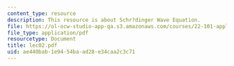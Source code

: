 ```yaml
---
content_type: resource
description: This resource is about Schr?dinger Wave Equation.
file: https://ol-ocw-studio-app-qa.s3.amazonaws.com/courses/22-101-applied-nuclear-physics-fall-2006/ae440bab1e9454baad28e34caa2c3c71_lec02.pdf
file_type: application/pdf
resourcetype: Document
title: lec02.pdf
uid: ae440bab-1e94-54ba-ad28-e34caa2c3c71
---
```

